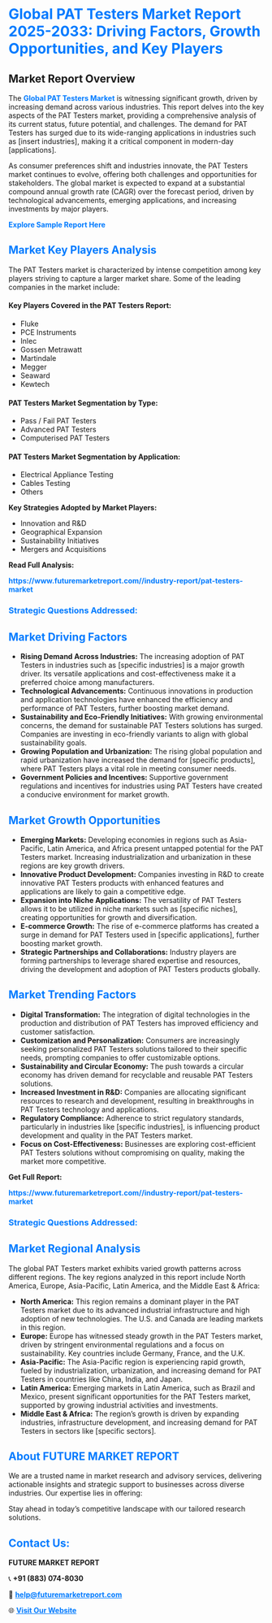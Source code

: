 <h1 style="color: #007BFF;">Global PAT Testers Market Report 2025-2033: Driving Factors, Growth Opportunities, and Key Players</h1>

<section id="overview">
<h2>Market Report Overview</h2>
<p>The <a href="https://www.futuremarketreport.com//industry-report/pat-testers-market" style="color: #007BFF; text-decoration: none;"><strong>Global PAT Testers Market</strong></a> is witnessing significant growth, driven by increasing demand across various industries. This report delves into the key aspects of the PAT Testers market, providing a comprehensive analysis of its current status, future potential, and challenges. The demand for PAT Testers has surged due to its wide-ranging applications in industries such as [insert industries], making it a critical component in modern-day [applications].</p>
<p>As consumer preferences shift and industries innovate, the PAT Testers market continues to evolve, offering both challenges and opportunities for stakeholders. The global market is expected to expand at a substantial compound annual growth rate (CAGR) over the forecast period, driven by technological advancements, emerging applications, and increasing investments by major players.</p>
</section>

<section id="overview">
<p><a href="https://www.futuremarketreport.com//request-sample/reportId=59617" style="color: #007BFF; text-decoration: none;"><strong>Explore Sample Report Here</strong></a></p>
</section>

<section id="key-players">
<h2 style="color: #007BFF;">Market Key Players Analysis</h2>
<p>The PAT Testers market is characterized by intense competition among key players striving to capture a larger market share. Some of the leading companies in the market include:</p>
<h4>Key Players Covered in the PAT Testers Report:</h4>
<ul><li>Fluke</li><li>PCE Instruments</li><li>Inlec</li><li>Gossen Metrawatt</li><li>Martindale</li><li>Megger</li><li>Seaward</li><li>Kewtech</li></ul>
<h4>PAT Testers Market Segmentation by Type:</h4>
<ul><li>Pass / Fail PAT Testers</li><li>Advanced PAT Testers</li><li>Computerised PAT Testers</li></ul>

<h4>PAT Testers Market Segmentation by Application:</h4>
<ul><li>Electrical Appliance Testing</li><li>Cables Testing</li><li>Others</li></ul>
<p><strong>Key Strategies Adopted by Market Players:</strong></p>
<ul>
<li>Innovation and R&D</li>
<li>Geographical Expansion</li>
<li>Sustainability Initiatives</li>
<li>Mergers and Acquisitions</li>
</ul>
</section>

<section>
<p><strong>Read Full Analysis: </strong></p><a href="https://www.futuremarketreport.com//industry-report/pat-testers-market" style="color: #007BFF; text-decoration: none;"><strong>https://www.futuremarketreport.com//industry-report/pat-testers-market</strong></a>
<h3 style="color: #007BFF;">Strategic Questions Addressed:</h3>
</section>

<section id="driving-factors">
<h2 style="color: #007BFF;">Market Driving Factors</h2>
<ul>
<li><strong>Rising Demand Across Industries:</strong> The increasing adoption of PAT Testers in industries such as [specific industries] is a major growth driver. Its versatile applications and cost-effectiveness make it a preferred choice among manufacturers.</li>
<li><strong>Technological Advancements:</strong> Continuous innovations in production and application technologies have enhanced the efficiency and performance of PAT Testers, further boosting market demand.</li>
<li><strong>Sustainability and Eco-Friendly Initiatives:</strong> With growing environmental concerns, the demand for sustainable PAT Testers solutions has surged. Companies are investing in eco-friendly variants to align with global sustainability goals.</li>
<li><strong>Growing Population and Urbanization:</strong> The rising global population and rapid urbanization have increased the demand for [specific products], where PAT Testers plays a vital role in meeting consumer needs.</li>
<li><strong>Government Policies and Incentives:</strong> Supportive government regulations and incentives for industries using PAT Testers have created a conducive environment for market growth.</li>
</ul>
</section>

<section id="growth-opportunities">
<h2 style="color: #007BFF;">Market Growth Opportunities</h2>
<ul>
<li><strong>Emerging Markets:</strong> Developing economies in regions such as Asia-Pacific, Latin America, and Africa present untapped potential for the PAT Testers market. Increasing industrialization and urbanization in these regions are key growth drivers.</li>
<li><strong>Innovative Product Development:</strong> Companies investing in R&D to create innovative PAT Testers products with enhanced features and applications are likely to gain a competitive edge.</li>
<li><strong>Expansion into Niche Applications:</strong> The versatility of PAT Testers allows it to be utilized in niche markets such as [specific niches], creating opportunities for growth and diversification.</li>
<li><strong>E-commerce Growth:</strong> The rise of e-commerce platforms has created a surge in demand for PAT Testers used in [specific applications], further boosting market growth.</li>
<li><strong>Strategic Partnerships and Collaborations:</strong> Industry players are forming partnerships to leverage shared expertise and resources, driving the development and adoption of PAT Testers products globally.</li>
</ul>
</section>

<section id="trending-factors">
<h2 style="color: #007BFF;">Market Trending Factors</h2>
<ul>
<li><strong>Digital Transformation:</strong> The integration of digital technologies in the production and distribution of PAT Testers has improved efficiency and customer satisfaction.</li>
<li><strong>Customization and Personalization:</strong> Consumers are increasingly seeking personalized PAT Testers solutions tailored to their specific needs, prompting companies to offer customizable options.</li>
<li><strong>Sustainability and Circular Economy:</strong> The push towards a circular economy has driven demand for recyclable and reusable PAT Testers solutions.</li>
<li><strong>Increased Investment in R&D:</strong> Companies are allocating significant resources to research and development, resulting in breakthroughs in PAT Testers technology and applications.</li>
<li><strong>Regulatory Compliance:</strong> Adherence to strict regulatory standards, particularly in industries like [specific industries], is influencing product development and quality in the PAT Testers market.</li>
<li><strong>Focus on Cost-Effectiveness:</strong> Businesses are exploring cost-efficient PAT Testers solutions without compromising on quality, making the market more competitive.</li>
</ul>
</section>

<section>
<p><strong>Get Full Report: </strong></p><a href="https://www.futuremarketreport.com//industry-report/pat-testers-market" style="color: #007BFF; text-decoration: none;"><strong>https://www.futuremarketreport.com//industry-report/pat-testers-market</strong></a>
<h3 style="color: #007BFF;">Strategic Questions Addressed:</h3>
</section>


<section id="regional-analysis">
<h2 style="color: #007BFF;">Market Regional Analysis</h2>
<p>The global PAT Testers market exhibits varied growth patterns across different regions. The key regions analyzed in this report include North America, Europe, Asia-Pacific, Latin America, and the Middle East & Africa:</p>
<ul>
<li><strong>North America:</strong> This region remains a dominant player in the PAT Testers market due to its advanced industrial infrastructure and high adoption of new technologies. The U.S. and Canada are leading markets in this region.</li>
<li><strong>Europe:</strong> Europe has witnessed steady growth in the PAT Testers market, driven by stringent environmental regulations and a focus on sustainability. Key countries include Germany, France, and the U.K.</li>
<li><strong>Asia-Pacific:</strong> The Asia-Pacific region is experiencing rapid growth, fueled by industrialization, urbanization, and increasing demand for PAT Testers in countries like China, India, and Japan.</li>
<li><strong>Latin America:</strong> Emerging markets in Latin America, such as Brazil and Mexico, present significant opportunities for the PAT Testers market, supported by growing industrial activities and investments.</li>
<li><strong>Middle East & Africa:</strong> The region’s growth is driven by expanding industries, infrastructure development, and increasing demand for PAT Testers in sectors like [specific sectors].</li>
</ul>
</section>

<footer>
<h2 style="color: #007BFF;">About FUTURE MARKET REPORT</h2>
<p>We are a trusted name in market research and advisory services, delivering actionable insights and strategic support to businesses across diverse industries. Our expertise lies in offering:</p>

<p>Stay ahead in today’s competitive landscape with our tailored research solutions.</p>

<h2 style="color: #007BFF;">Contact Us:</h2>
<p><strong>FUTURE MARKET REPORT</strong></p>
<p>📞 <strong>+91 (883) 074-8030</strong></p>
<p>📧 <strong><a href="mailto:help@futuremarketreport.com" style="color: #007BFF;">help@futuremarketreport.com</a></strong></p>
<p>🌐 <strong><a href="https://www.futuremarketreport.com/" style="color: #007BFF;">Visit Our Website</a></strong></p>
</footer>